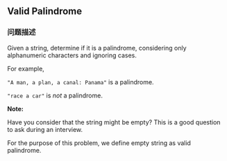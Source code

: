 ## Valid Palindrome  
### 问题描述

Given a string, determine if it is a palindrome, considering only alphanumeric characters and ignoring cases.



For example,<br />
`"A man, a plan, a canal: Panama"` is a palindrome.<br />
`"race a car"` is *not* a palindrome.



**Note:**<br />
Have you consider that the string might be empty? This is a good question to ask during an interview.


For the purpose of this problem, we define empty string as valid palindrome.

